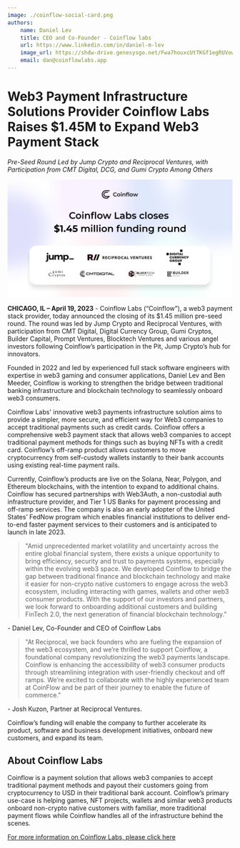 ```yaml
---
image: ./coinflow-social-card.png
authors:
    name: Daniel Lev
    title: CEO and Co-Founder - Coinflow labs
    url: https://www.linkedin.com/in/daniel-m-lev
    image_url: https://shdw-drive.genesysgo.net/Fwa7houxcUtTKGf1egRUVowgax5zzNLFYkPvggLYexeo/dan_image.jpg
    email: dan@coinflowlabs.app
---
```


# Web3 Payment Infrastructure Solutions Provider Coinflow Labs Raises $1.45M to Expand Web3 Payment Stack

_Pre-Seed Round Led by Jump Crypto and Reciprocal Ventures, with Participation from CMT Digital, DCG,
and Gumi Crypto Among Others_

![Fundraise Banner](./coinflow-social-card.png)

**CHICAGO, IL – April 19, 2023** - Coinflow Labs (“Coinflow”), a web3 payment stack provider, today
announced the closing of its $1.45 million pre-seed round. The round was led by Jump Crypto and
Reciprocal Ventures, with participation from CMT Digital, Digital Currency Group, Gumi Cryptos, Builder
Capital, Prompt Ventures, Blocktech Ventures and various angel investors following Coinflow’s
participation in the Pit, Jump Crypto’s hub for innovators.


Founded in 2022 and led by experienced full stack software engineers with expertise in web3 gaming
and consumer applications, Daniel Lev and Ben Meeder, Coinflow is working to strengthen the bridge
between traditional banking infrastructure and blockchain technology to seamlessly onboard web3
consumers.


Coinflow Labs' innovative web3 payments infrastructure solution aims to provide a simpler, more secure,
and efficient way for Web3 companies to accept traditional payments such as credit cards. Coinflow
offers a comprehensive web3 payment stack that allows web3 companies to accept traditional payment
methods for things such as buying NFTs with a credit card. Coinflow’s off-ramp product allows customers
to move cryptocurrency from self-custody wallets instantly to their bank accounts using existing
real-time payment rails.


Currently, Coinflow’s products are live on the Solana, Near, Polygon, and Ethereum blockchains, with the
intention to expand to additional chains. Coinflow has secured partnerships with Web3Auth, a
non-custodial auth infrastructure provider, and Tier 1 US Banks for payment processing and off-ramp
services. The company is also an early adopter of the United States’ FedNow program which enables
financial institutions to deliver end-to-end faster payment services to their customers and is anticipated
to launch in late 2023.


> "Amid unprecedented market volatility and uncertainty across the entire global financial system, there
exists a unique opportunity to bring efficiency, security and trust to payments systems, especially within
the evolving web3 space. We developed
Coinflow to bridge the gap between traditional finance and blockchain technology and make it easier for
non-crypto native customers to engage across the web3 ecosystem, including interacting with games,
wallets and other web3 consumer products. With the support of our investors and partners, we look
forward to onboarding additional customers and building FinTech 2.0, the next generation of financial
blockchain technology."

\- Daniel Lev, Co-Founder and CEO of Coinflow Labs


> "At Reciprocal, we back founders who are fueling the expansion of the web3 ecosystem, and we’re
thrilled to support Coinflow, a foundational company revolutionizing the web3 payments landscape.
Coinflow is enhancing the accessibility of web3 consumer products through streamlining integration with
user-friendly checkout and off ramps. We’re excited to
collaborate with the highly experienced team at CoinFlow and be part of their journey to enable the
future of commerce." 
 
\- Josh Kuzon, Partner at Reciprocal Ventures.


Coinflow’s funding will enable the company to further accelerate its product, software and business
development initiatives, onboard new customers, and expand its team.

## About Coinflow Labs

Coinflow is a payment solution that allows web3 companies to accept traditional payment methods and
payout their customers going from cryptocurrency to USD in their traditional bank account. Coinflow’s
primary use-case is helping games, NFT projects, wallets and similar web3 products onboard non-crypto
native customers with familiar, more traditional payment flows while Coinflow handles all of the
infrastructure behind the scenes. 

[For more information on Coinflow Labs, please click here](https://coinflow.cash)

